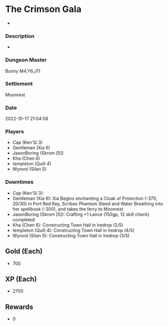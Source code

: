 # The Crimson Gala
-
### Description
-
### Dungeon Master
Bunny M4,Y6,J11
### Settlement
Moonrest
### Date
2022-10-17 21:04:58
### Players
* Cap (Ken'Si 3)
* Gentleman (Xia 6)
* JasonBoring (Skrom [5])
* Kha (Chen 6)
* templeton (Quill 4)
* Wynvol (Silan 5)
### Downtimes
* Cap (Ken'Si 3): 
* Gentleman (Xia 6): Xia Begins enchanting a Cloak of Protection (-375; 20/30) in Port Red Key, Scribes Phantom Steed and Water Breathing into her spellbook (-300), and takes the ferry to Moonrest
* JasonBoring (Skrom [5]): Crafting +1 Lance (150gp, 12 skill check) completed
* Kha (Chen 6): Constructing Town Hall in Iredrop (2/5)
* templeton (Quill 4): Constructing Town Hall in Iredrop (4/5)
* Wynvol (Silan 5): Constructing Town Hall in Iredrop (3/5)
## Gold (Each)
* 700
## XP (Each)
* 2700
## Rewards
* 0